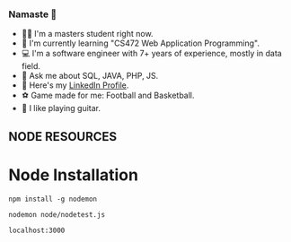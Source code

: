### Namaste :pray:

- :student: I'm a masters student right now.
- :book: I'm currently learning "CS472 Web Application Programming".
- :computer: I'm a software engineer with 7+ years of experience, mostly in data field.
- :speech_balloon: Ask me about SQL, JAVA, PHP, JS.
- :link: Here's my [LinkedIn Profile](https://www.linkedin.com/in/kushal-shrestha).
- :soccer: Game made for me: Football and Basketball.
- :guitar: I like playing guitar.

## NODE RESOURCES

# Node Installation

`npm install -g nodemon`

`nodemon node/nodetest.js`

`localhost:3000`
